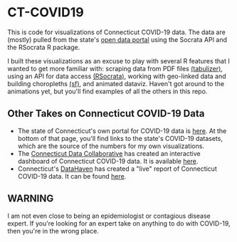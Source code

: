 # CT-COVID19

This is code for visualizations of Connecticut COVID-19 data. The data are (mostly) pulled from the state's [open data portal](https://data.ct.gov/stories/s/COVID-19-data/wa3g-tfvc/#data-library) using the Socrata API and the RSocrata R package.

I built these visualizations as an excuse to play with several R features that I wanted to get more familiar with: scraping data from PDF files [(tabulizer)](https://docs.ropensci.org/tabulizer/), using an API for data access [(RSocrata)](https://github.com/Chicago/RSocrata), working with geo-linked data and building choropleths [(sf)](https://r-spatial.github.io/sf/), and animated dataviz. Haven't got around to the animations yet, but you'll find examples of all the others in this repo.

## Other Takes on Connecticut COVID-19 Data
* The state of Connecticut's own portal for COVID-19 data is [here](https://data.ct.gov/stories/s/COVID-19-data/wa3g-tfvc). At the bottom of that page, you'll find links to the state's COVID-19 datasets, which are the source of the numbers for my own visualizations. 
* The [Connecticut Data Collaborative](https://www.ctdata.org) has created an interactive dashboard of Connecticut COVID-19 data. It is available [here](https://www.ctdata.org/covid19). 
* Connecticut's [DataHaven](https://www.ctdatahaven.org) has created a "live" report of Connecticut COVID-19 data. It can be found [here](https://www.ctdatahaven.org/reports/covid-19-connecticut-data-analysis).

## WARNING 

I am not even close to being an epidemiologist or contagious disease expert. If you're looking for an expert take on anything to do with COVID-19, then you're in the wrong place.


